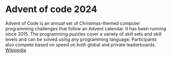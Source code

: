 # Advent of code 2024

Advent of Code is an annual set of Christmas-themed computer programming challenges that follow an Advent calendar. 
It has been running since 2015. The programming puzzles cover a variety of skill sets and skill levels and can 
be solved using any programming language. Participants also compete based on speed on both global and private 
leaderboards. [Wikipedia](https://en.wikipedia.org/wiki/Advent_of_Code)
